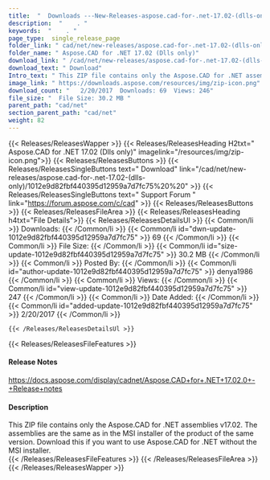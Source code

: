 ```yaml
---
title:  "  Downloads ---New-Releases-aspose.cad-for-.net-17.02-(dlls-only) . " 
description:  "    . " 
keywords:  "    . " 
page_type:  single_release_page
folder_link: " cad/net/new-releases/aspose.cad-for-.net-17.02-(dlls-only)/"
folder_name: " Aspose.CAD for .NET 17.02 (Dlls only)"
download_link: " /cad/net/new-releases/aspose.cad-for-.net-17.02-(dlls-only)/1012e9d82fbf440395d12959a7d7fc75"
download_text: " Download"
Intro_text: " This ZIP file contains only the Aspose.CAD for .NET assemblies v17.02. The assem..."
image_link: " https://downloads.aspose.com/resources/img/zip-icon.png"
download_count: "   2/20/2017  Downloads: 69  Views: 246"
file_size: "  File Size: 30.2 MB "
parent_path: "cad/net"
section_parent_path: "cad/net"
weight: 82 
---
```


{{< Releases/ReleasesWapper >}}
  {{< Releases/ReleasesHeading H2txt=" Aspose.CAD for .NET 17.02 (Dlls only)" imagelink="/resources/img/zip-icon.png">}}
  {{< Releases/ReleasesButtons >}}
    {{< Releases/ReleasesSingleButtons text=" Download" link="/cad/net/new-releases/aspose.cad-for-.net-17.02-(dlls-only)/1012e9d82fbf440395d12959a7d7fc75%20%20" >}}
    {{< Releases/ReleasesSingleButtons text=" Support Forum " link="https://forum.aspose.com/c/cad" >}}
  {{< Releases/ReleasesButtons >}}
  {{< Releases/ReleasesFileArea >}}
    {{< Releases/ReleasesHeading h4txt="File Details">}}
    {{< Releases/ReleasesDetailsUl >}}
            {{< Common/li  >}} Downloads: {{< /Common/li >}} 
      {{< Common/li id="dwn-update-1012e9d82fbf440395d12959a7d7fc75" >}} 69 {{< /Common/li >}} 
      {{< Common/li  >}} File Size: {{< /Common/li >}} 
      {{< Common/li id="size-update-1012e9d82fbf440395d12959a7d7fc75" >}} 30.2 MB {{< /Common/li >}} 
      {{< Common/li  >}} Posted By: {{< /Common/li >}} 
      {{< Common/li id="author-update-1012e9d82fbf440395d12959a7d7fc75" >}} denya1986 {{< /Common/li >}} 
      {{< Common/li  >}} Views: {{< /Common/li >}} 
      {{< Common/li id="view-update-1012e9d82fbf440395d12959a7d7fc75" >}} 247 {{< /Common/li >}} 
      {{< Common/li  >}} Date Added: {{< /Common/li >}} 
      {{< Common/li id="added-update-1012e9d82fbf440395d12959a7d7fc75" >}} 2/20/2017 {{< /Common/li >}} 

    {{< /Releases/ReleasesDetailsUl >}}

  {{< Releases/ReleasesFileFeatures >}}
      <h4>Release Notes</h4><div><a href="https://docs.aspose.com/display/cadnet/Aspose.CAD+for+.NET+17.02.0+-+Release+notes">https://docs.aspose.com/display/cadnet/Aspose.CAD+for+.NET+17.02.0+-+Release+notes</a></div><h4>Description</h4><div class="HTMLDescription">This ZIP file contains only the Aspose.CAD for .NET assemblies v17.02. The assemblies are the same as in the MSI installer of the product of the same version. Download this if you want to use Aspose.CAD for .NET without the MSI installer.</div>
  {{< /Releases/ReleasesFileFeatures >}}
 {{< /Releases/ReleasesFileArea >}}
{{< /Releases/ReleasesWapper >}}


